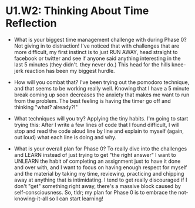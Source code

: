 # U1.W2: Thinking About Time Reflection

* What is your biggest time management challenge with during Phase 0? 
  Not giving in to distraction! I've noticed that with challenges that are more difficult, my first instinct is to just RUN AWAY, head straight to facebook or twitter and see if anyone said anything interesting in the last 5 minutes (they didn't. they never do.) This head for the hills knee-jerk reaction has been my biggest hurdle. 

* How will you combat that? 
  I've been trying out the pomodoro technique, and that seems to be working really well. Knowing that I have a 5 minute break coming up soon decreases the anxiety that makes me want to run from the problem. The best feeling is having the timer go off and thinking "what? already?!"

* What techniques will you try?
  Applying the tiny habits. I'm going to start trying this: After I write a few lines of code that I found difficult, I will stop and read the code aloud line by line and explain to myself (again, out loud) what each line is doing and why. 

* What is your overall plan for Phase 0?
  To really dive into the challenges and LEARN instead of just trying to get "the right answer" I want to UNLEARN the habit of completing an assignment just to have it done and over with, and I want to focus on having enough respect for myself and the material by taking my time, reviewing, practicing and chipping away at anything that is intimidating. I tend to get really discouraged if I don't "get" something right away, there's a massive block caused by self-consciousness. So, tldr; my plan for Phase 0 is to embrace the not-knowing-it-all so I can start learning!